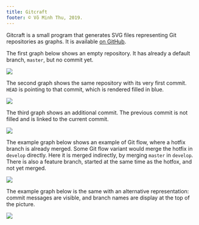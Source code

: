 ```yaml
---
title: Gitcraft
footer: © Võ Minh Thu, 2019.
---
```



Gitcraft is a small program that generates SVG files representing Git
repositories as graphs. It is available [on
GitHub](https://github.com/noteed/gitcraft/).

The first graph below shows an empty repository. It has already a default
branch, `master`, but no commit yet.

![](images/empty.svg)

The second graph shows the same repository with its very first commit. `HEAD`
is pointing to that commit, which is rendered filled in blue.

![](images/initial.svg)

The third graph shows an additional commit. The previous commit is not filled
and is linked to the current commit.

![](images/second.svg)

The example graph below shows an example of Git flow, where a hotfix branch is
already merged. Some Git flow variant would merge the hotfix in `develop`
directly. Here it is merged indirectly, by merging `master` in `develop`. There
is also a feature branch, started at the same time as the hotfox, and not yet
merged.

![](images/example-1.svg)

The example graph below is the same with an alternative representation: commit
messages are visible, and branch names are display at the top of the picture.

![](images/example-2.svg)
